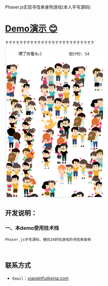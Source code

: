 # 
Phaser.js实现寻找单身狗游戏(本人手写源码)
# [Demo演示 :blush:](https://fuxiaoqin.github.io/Findoutsingledog/dingleDog.html)<br>
↑↑↑↑↑↑↑↑↑↑↑↑↑↑↑↑↑↑↑↑↑↑↑↑↑
 
[![image](https://github.com/Fuxiaoqin/Findoutsingledog/blob/master/images/singleDogIndex.png?raw=true "点我演示效果")](https://fuxiaoqin.github.io/Findoutsingledog/singleDog.html)

## 开发说明：
### 一、本demo使用技术栈
    Phaser.js手写源码，模仿24好玩游戏的寻找单身狗
   

## 联系方式
- `Email`：xiaoqinfu@sina.com
